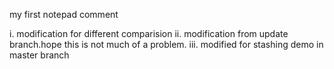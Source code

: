 my first notepad comment

i. modification for different comparision
ii. modification from update branch.hope this is not much 
of a problem.
iii. modified for stashing demo in master branch